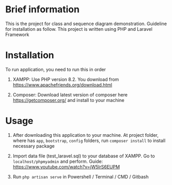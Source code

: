 # Brief information
This is the project for class and sequence diagram demonstration. Guideline for installation as follow.
This project is written using PHP and Laravel Framework


# Installation
To run application, you need to run this in order

1. XAMPP: Use PHP version 8.2. You download from
https://www.apachefriends.org/download.html

2. Composer: Download latest version of composer here
https://getcomposer.org/ and install to your machine

# Usage
1. After downloading this application to your machine. At project folder, where has `app`, `bootstrap`, `config` folders, run 
`composer install` to install necessary package

2. Import data file (test_laravel.sql) to your database of XAMPP. Go to `localhost/phpmyadmin` and
perform. Guide: https://www.youtube.com/watch?v=jW5lrS6EUPM

3. Run `php artisan serve` in Powershell / Terminal / CMD / Gitbash
